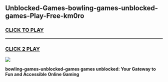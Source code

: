 
## Unblocked-Games-bowling-games-unblocked-games-Play-Free-km0ro
<h3>
<a href="https://premium76.site?title=bowling-games-unblocked-games&ref=18A1">CLICK TO PLAY</a></h3>
<hr>

<h3>
<a href="https://premium76.site?title=bowling-games-unblocked-games&ref=18A1">CLICK 2 PLAY</a>
  
</h3>

<a href="https://premium76.site?title=bowling-games-unblocked-games&ref=18A1"><img src="https://clearcache.store/games.png"></a>


**bowling-games-unblocked-games games unblocked: Your Gateway to Fun and Accessible Online Gaming**

